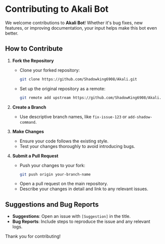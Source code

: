 # Contributing to Akali Bot

We welcome contributions to **Akali Bot**! Whether it's bug fixes, new features, or improving documentation, your input helps make this bot even better.

## How to Contribute

1. **Fork the Repository**
   - Clone your forked repository:
     ```bash
     git clone https://github.com/Shadowking6908/Akali.git
     ```
   - Set up the original repository as a remote:
     ```bash
     git remote add upstream https://github.com/ShadowKing6908/Akali.git
     ```

2. **Create a Branch**
   - Use descriptive branch names, like `fix-issue-123` or `add-shadow-command`.

3. **Make Changes**
   - Ensure your code follows the existing style.
   - Test your changes thoroughly to avoid introducing bugs.

4. **Submit a Pull Request**
   - Push your changes to your fork:
     ```bash
     git push origin your-branch-name
     ```
   - Open a pull request on the main repository.
   - Describe your changes in detail and link to any relevant issues.

## Suggestions and Bug Reports

- **Suggestions**: Open an issue with `[Suggestion]` in the title.
- **Bug Reports**: Include steps to reproduce the issue and any relevant logs.

Thank you for contributing!
